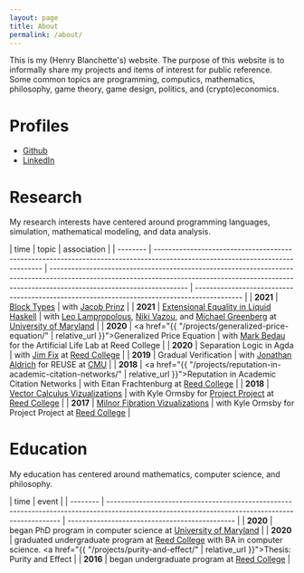 ```yaml
---
layout: page
title: About
permalink: /about/
---
```


This is my (Henry Blanchette's) website. The purpose of this website is to
informally share my projects and items of interest for public reference. Some
common topics are programming, computics, mathematics, philosophy, game theory,
game design, politics, and (crypto)economics.

# Profiles

- [Github](https://github.com/riib11)
- [LinkedIn](https://www.linkedin.com/in/henry-blanchette-520542a1/)

# Research

My research interests have centered around programming languages, simulation,
mathematical modeling, and data analysis.

| time     | topic                                                                                                                         | association                                                                                                                                                                                        |
| -------- | ----------------------------------------------------------------------------------------------------------------------------- | -------------------------------------------------------------------------------------------------------------------------------------------------------------------------------------------------- | ------------------------------------------------------------------------------------------- |
| **2021** | <a href="https://github.com/Riib11/block-types">Block Types</a>                                                               | with [Jacob Prinz](https://github.com/jeprinz)                                                                                                                                                     |
| **2021** | <a href="https://github.com/Riib11/liquid-monadic-selectionsort">Extensional Equality in Liquid Haskell</a>                   | with [Leo Lampropolous](https://lemonidas.github.io), [Niki Vazou](https://nikivazou.github.io), and [Michael Greenberg](https://mgree.github.io) at [University of Maryland](https://www.umd.edu) |
| **2020** | <a href="{{ "/projects/generalized-price-equation/"                                                                           | relative_url }}">Generalized Price Equation</a>                                                                                                                                                    | with [Mark Bedau](http://people.reed.edu/~mab/) for the Artificial Life Lab at Reed College |
| **2020** | Separation Logic in Agda                                                                                                      | with [Jim Fix](https://jimfix.github.io) at [Reed College](https://www.reed.edu)                                                                                                                   |
| **2019** | Gradual Verification                                                                                                          | with [Jonathan Aldrich](http://www.cs.cmu.edu/~aldrich/) for REUSE at [CMU](https://www.cs.cmu.edu)                                                                                                |
| **2018** | <a href="{{ "/projects/reputation-in-academic-citation-networks/"                                                             | relative_url }}">Reputation in Academic Citation Networks</a>                                                                                                                                      | with Eitan Frachtenburg at [Reed College](https://www.reed.edu)                             |
| **2018** | <a href="http://people.reed.edu/~ormsbyk/projectproject/posts/milnor-fibrations.html">Vector Calculus Vizualizations</a>      | with Kyle Ormsby for [Project Project](http://people.reed.edu/~ormsbyk/projectproject/posts/milnor-fibrations.html) at [Reed College](https://www.reed.edu)                                        |
| **2017** | <a href="http://people.reed.edu/~ormsbyk/projectproject/posts/vector-calculus-demos.html">Milnor Fibration Vizualizations</a> | with Kyle Ormsby for Project Project at [Reed College](https://www.reed.edu)                                                                                                                       |

# Education

My education has centered around mathematics, computer science, and philosophy.

| time     | event                                                                                                                                           |
| -------- | ----------------------------------------------------------------------------------------------------------------------------------------------- | ---------------------------------------------- |
| **2020** | began PhD program in computer science at [University of Maryland](https://umd.edu)                                                              |
| **2020** | graduated undergraduate program at [Reed College](https://www.reed.edu) with BA in computer science. <a href="{{ "/projects/purity-and-effect/" | relative_url }}">Thesis: Purity and Effect</a> |
| **2016** | began undergraduate program at [Reed College](https://www.reed.edu)                                                                             |

